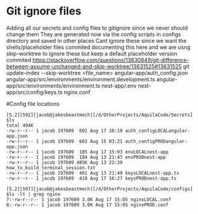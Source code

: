 

# Git ignore files
Adding all our secrets and config files to gitignore since we never should change them
They are generated now via the config scripts in configs directory and saved in other places
Cant ignore these since we want the shells/placeholder files commited
documenting this here and we are usng skip-worktree to ignore these but keep a default placeholder 
version commited
https://stackoverflow.com/questions/13630849/git-difference-between-assume-unchanged-and-skip-worktree/13631525#13631525
git update-index --skip-worktree <file_name>
angular-app/auth_config.json
angular-app/src/environments/environment.development.ts
angular-app/src/environments/environment.ts
nest-app/.env
nest-app/src/config/keys.ts
nginx.conf


#Config file locations
```
[5.2][592][jacob@jakesbeastmech][/d/OtherProjects/AquilaCode/Secrets]
$ls
total 494K
-rw-r--r-- 1 jacob 197609  602 Aug 17 16:19 auth_configLOCALangular-app.json
-rw-r--r-- 1 jacob 197609  603 Aug 15 03:21 auth_configPRODangular-app.json
-rw-r--r-- 1 jacob 197609  185 Aug 17 15:03 envLOCALnest-app
-rw-r--r-- 1 jacob 197609  184 Aug 13 21:47 envPRODnest-app
-rw-r--r-- 1 jacob 197609 485K Aug 13 22:39 how_to_build_terminal_session.txt
-rw-r--r-- 1 jacob 197609  401 Aug 13 21:49 keysLOCALnest-app.ts
-rw-r--r-- 1 jacob 197609  419 Aug 17 16:27 keysPRODnest-app.ts
```

```
[5.2][597][jacob@jakesbeastmech][/d/OtherProjects/AquilaCode/configs]
$ls -lt | grep nginx
7:-rw-r--r-- 1 jacob 197609 3.0K Aug 17 15:05 nginxLOCAL.conf
8:-rw-r--r-- 1 jacob 197609 3.0K Aug 17 15:05 nginxPROD.conf
```